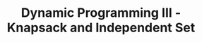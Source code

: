 ---
title: Dynamic Programming III - Knapsack and Independent Set
number: 25
time: 2022-03-25 12:00
location: Graham Hall 210
notes:
slides_pdf:
slide_ppt:
textbook:
---